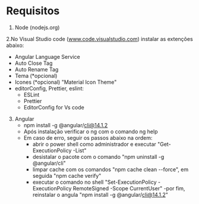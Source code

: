 # Requisitos

1. Node (nodejs.org)

2.No Visual Studio code (www.code.visualstudio.com) instalar as extenções abaixo:
   - Angular Language Service
   - Auto Close Tag
   - Auto Rename Tag
   - Tema (*opcional) 
   - Icones (*opcional) "Material Icon Theme"
   - editorConfig, Prettier, eslint:
     - ESLint
     - Prettier
     - EditorConfig for Vs code

3. Angular
   - npm install -g @angular/cli@14.1.2
   - Após instalação verificar o ng com o comando ng help
   - Em caso de erro, seguir os passos abaixo na ordem:
     - abrir o power shell como administrador e executar "Get-ExecutionPolicy -List"
     - desistalar o pacote com o comando "npm uninstall -g @angular/cli"
     - limpar cache com os comandos "npm cache clean --force", em seguida "npm cache verify"
     - executar o comando no shell "Set-ExecutionPolicy -ExecutionPolicy RemoteSigned -Scope CurrentUser"
     -por fim, reinstalar o angula "npm install -g @angular/cli@14.1.2"